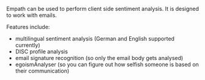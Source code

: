 Empath can be used to perform client side sentiment analysis. It is designed to work with emails.

Features include:
- multilingual sentiment analysis (German and English supported currently)
- DISC profile analysis
- email signature recognition (so only the email body gets analysed)
- egoismAnalyser (so you can figure out how selfish someone is based on their communication)
